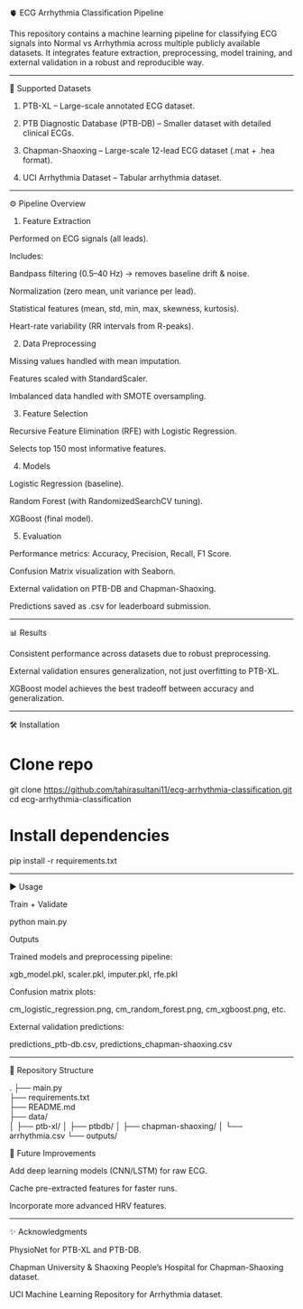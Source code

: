 🫀 ECG Arrhythmia Classification Pipeline

This repository contains a machine learning pipeline for classifying ECG signals into Normal vs Arrhythmia across multiple publicly available datasets. It integrates feature extraction, preprocessing, model training, and external validation in a robust and reproducible way.

---

📂 Supported Datasets

1. PTB-XL – Large-scale annotated ECG dataset.


2. PTB Diagnostic Database (PTB-DB) – Smaller dataset with detailed clinical ECGs.


3. Chapman-Shaoxing – Large-scale 12-lead ECG dataset (.mat + .hea format).


4. UCI Arrhythmia Dataset – Tabular arrhythmia dataset.

---

⚙ Pipeline Overview

1. Feature Extraction

Performed on ECG signals (all leads).

Includes:

Bandpass filtering (0.5–40 Hz) → removes baseline drift & noise.

Normalization (zero mean, unit variance per lead).

Statistical features (mean, std, min, max, skewness, kurtosis).

Heart-rate variability (RR intervals from R-peaks).

2. Data Preprocessing

Missing values handled with mean imputation.

Features scaled with StandardScaler.

Imbalanced data handled with SMOTE oversampling.

3. Feature Selection

Recursive Feature Elimination (RFE) with Logistic Regression.

Selects top 150 most informative features.

4. Models

Logistic Regression (baseline).

Random Forest (with RandomizedSearchCV tuning).

XGBoost (final model).

5. Evaluation

Performance metrics: Accuracy, Precision, Recall, F1 Score.

Confusion Matrix visualization with Seaborn.

External validation on PTB-DB and Chapman-Shaoxing.

Predictions saved as .csv for leaderboard submission.

---

📊 Results

Consistent performance across datasets due to robust preprocessing.

External validation ensures generalization, not just overfitting to PTB-XL.

XGBoost model achieves the best tradeoff between accuracy and generalization.

---

🛠 Installation

# Clone repo
git clone https://github.com/tahirasultani11/ecg-arrhythmia-classification.git
cd ecg-arrhythmia-classification

# Install dependencies
pip install -r requirements.txt

---

▶ Usage

Train + Validate

python main.py

Outputs

Trained models and preprocessing pipeline:

xgb_model.pkl, scaler.pkl, imputer.pkl, rfe.pkl


Confusion matrix plots:

cm_logistic_regression.png, cm_random_forest.png, cm_xgboost.png, etc.


External validation predictions:

predictions_ptb-db.csv, predictions_chapman-shaoxing.csv

---

🧩 Repository Structure

.
├── main.py                     
├── requirements.txt           
├── README.md                   
├── data/                       
│   ├── ptb-xl/
│   ├── ptbdb/
│   ├── chapman-shaoxing/
│   └── arrhythmia.csv
└── outputs/                    


📌 Future Improvements

Add deep learning models (CNN/LSTM) for raw ECG.

Cache pre-extracted features for faster runs.

Incorporate more advanced HRV features.



---

✨ Acknowledgments

PhysioNet for PTB-XL and PTB-DB.

Chapman University & Shaoxing People’s Hospital for Chapman-Shaoxing dataset.

UCI Machine Learning Repository for Arrhythmia dataset.
